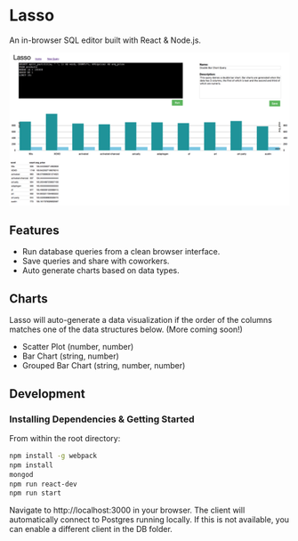 # Lasso
An in-browser SQL editor built with React &amp; Node.js.

<img src="Lasso.png" />

## Features
- Run database queries from a clean browser interface.
- Save queries and share with coworkers.
- Auto generate charts based on data types.

## Charts
Lasso will auto-generate a data visualization if the order of the columns matches one of the data structures below. (More coming soon!)
- Scatter Plot (number, number)
- Bar Chart (string, number)
- Grouped Bar Chart (string, number, number)

## Development
### Installing Dependencies & Getting Started

From within the root directory:

```sh
npm install -g webpack
npm install
mongod
npm run react-dev
npm run start
```

Navigate to http://localhost:3000 in your browser.  The client will automatically connect to Postgres running locally.  If this is not available, you can enable a different client in the DB folder.

